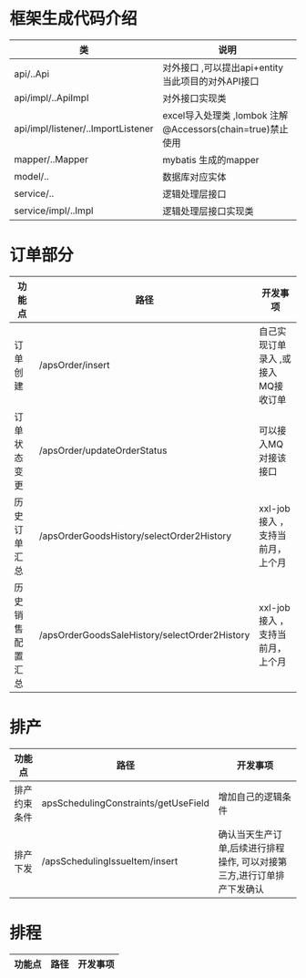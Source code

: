 # 框架生成代码介绍

| 类                                  | 说明                                              |
|------------------------------------|-------------------------------------------------|
| api/..Api                          | 对外接口 ,可以提出api+entity当此项目的对外API接口                |
| api/impl/..ApiImpl                 | 对外接口实现类                                         |
| api/impl/listener/..ImportListener | excel导入处理类 ,lombok 注解@Accessors(chain=true)禁止使用 |
| mapper/..Mapper                    | mybatis 生成的mapper                               |
| model/..                           | 数据库对应实体                                         |
| service/..                         | 逻辑处理层接口                                         |
| service/impl/..Impl                | 逻辑处理层接口实现类                                      |

# 订单部分

| 功能点      | 路径                                            | 开发事项                    |
|----------|-----------------------------------------------|-------------------------|
| 订单创建     | /apsOrder/insert                              | 自己实现订单录入 ,或接入MQ接收订单     |
| 订单状态变更   | /apsOrder/updateOrderStatus                   | 可以接入MQ对接该接口             |  
| 历史订单汇总   | /apsOrderGoodsHistory/selectOrder2History     | xxl-job 接入   ，支持当前月，上个月 |  
| 历史销售配置汇总 | /apsOrderGoodsSaleHistory/selectOrder2History | xxl-job 接入   ，支持当前月，上个月 |  

# 排产

| 功能点    | 路径                                   | 开发事项                                  |
|--------|--------------------------------------|---------------------------------------|
| 排产约束条件 | apsSchedulingConstraints/getUseField | 增加自己的逻辑条件                             |                             |
| 排产下发   | /apsSchedulingIssueItem/insert       | 确认当天生产订单,后续进行排程操作, 可以对接第三方,进行订单排产下发确认 |

# 排程

| 功能点 | 路径 | 开发事项 |
|-----|----|------|



